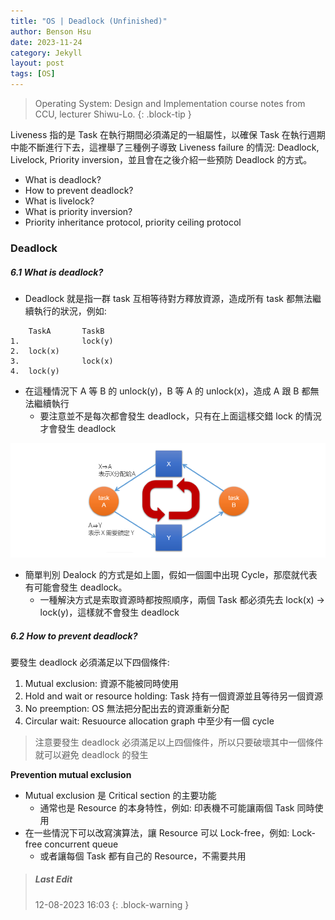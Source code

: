 ```yaml
---
title: "OS | Deadlock (Unfinished)"
author: Benson Hsu
date: 2023-11-24
category: Jekyll
layout: post
tags: [OS]
---
```


> Operating System: Design and Implementation course notes from CCU, lecturer Shiwu-Lo. 
{: .block-tip }

Liveness 指的是 Task 在執行期間必須滿足的一組屬性，以確保 Task 在執行週期中能不斷進行下去，這裡舉了三種例子導致 Liveness failure 的情況:
Deadlock, Livelock, Priority inversion，並且會在之後介紹一些預防 Deadlock 的方式。

-   What is deadlock?
-   How to prevent deadlock?
-   What is livelock?
-   What is priority inversion?
-   Priority inheritance protocol, priority ceiling protocol

### Deadlock

##### 6.1 What is deadlock?

-   Deadlock 就是指一群 task 互相等待對方釋放資源，造成所有 task 都無法繼續執行的狀況，例如:
```
    TaskA       TaskB
1.              lock(y)
2.  lock(x)
3.              lock(x)
4.  lock(y)
```
-   在這種情況下 A 等 B 的 unlock(y)，B 等 A 的 unlock(x)，造成 A 跟 B 都無法繼續執行
    -   要注意並不是每次都會發生 deadlock，只有在上面這樣交錯 lock 的情況才會發生 deadlock

![](../assets/image/2023-11-24-deadlock/1.png)

-   簡單判別 Dealock 的方式是如上圖，假如一個圖中出現 Cycle，那麼就代表有可能會發生 deadlock。
    -   一種解決方式是索取資源時都按照順序，兩個 Task 都必須先去 lock(x) -> lock(y)，這樣就不會發生 deadlock

##### 6.2 How to prevent deadlock?

要發生 deadlock 必須滿足以下四個條件:
1.  Mutual exclusion: 資源不能被同時使用
2.  Hold and wait or resource holding: Task 持有一個資源並且等待另一個資源
3.  No preemption: OS 無法把分配出去的資源重新分配
4.  Circular wait: Resuource allocation graph 中至少有一個 cycle

> 注意要發生 deadlock 必須滿足以上四個條件，所以只要破壞其中一個條件就可以避免 deadlock 的發生

**Prevention mutual exclusion**

-   Mutual exclusion 是 Critical section 的主要功能
    -   通常也是 Resource 的本身特性，例如: 印表機不可能讓兩個 Task 同時使用
-   在一些情況下可以改寫演算法，讓 Resource 可以 Lock-free，例如: Lock-free concurrent queue
    -   或者讓每個 Task 都有自己的 Resource，不需要共用

> ##### Last Edit
> 12-08-2023 16:03
{: .block-warning }